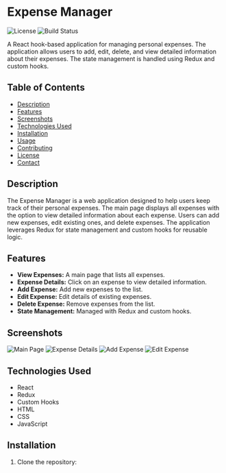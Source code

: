 # Expense Manager

![License](https://img.shields.io/badge/license-MIT-blue)
![Build Status](https://img.shields.io/badge/build-passing-brightgreen)

A React hook-based application for managing personal expenses. The application allows users to add, edit, delete, and view detailed information about their expenses. The state management is handled using Redux and custom hooks.

## Table of Contents
- [Description](#description)
- [Features](#features)
- [Screenshots](#screenshots)
- [Technologies Used](#technologies-used)
- [Installation](#installation)
- [Usage](#usage)
- [Contributing](#contributing)
- [License](#license)
- [Contact](#contact)

## Description
The Expense Manager is a web application designed to help users keep track of their personal expenses. The main page displays all expenses with the option to view detailed information about each expense. Users can add new expenses, edit existing ones, and delete expenses. The application leverages Redux for state management and custom hooks for reusable logic.

## Features
- **View Expenses:** A main page that lists all expenses.
- **Expense Details:** Click on an expense to view detailed information.
- **Add Expense:** Add new expenses to the list.
- **Edit Expense:** Edit details of existing expenses.
- **Delete Expense:** Remove expenses from the list.
- **State Management:** Managed with Redux and custom hooks.

## Screenshots
![Main Page](images/main-page.png)
![Expense Details](images/expense-details.png)
![Add Expense](images/add-expense.png)
![Edit Expense](images/edit-expense.png)

## Technologies Used
- React
- Redux
- Custom Hooks
- HTML
- CSS
- JavaScript

## Installation
1. Clone the repository:




